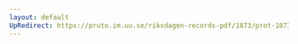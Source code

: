 ```yaml
---
layout: default
UpRedirect: https://pruto.im.uu.se/riksdagen-records-pdf/1873/prot-1873--fk--429/prot-1873--fk--429_000.pdf
---
```

